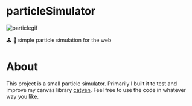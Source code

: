 # particleSimulator

![particlegif](https://user-images.githubusercontent.com/5229028/150432937-6ea23f42-1553-4236-87bf-11e6a88d871a.gif)

🕹 🔬 simple particle simulation for the web

# About

This project is a small particle simulator. Primarily I built it to test and improve my canvas library [catyen](https://github.com/Dimnez/catyen).
Feel free to use the code in whatever way you like.   


